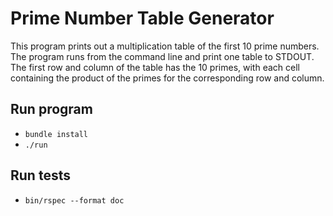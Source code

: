 Prime Number Table Generator
============================

This program prints out a multiplication table of the first 10 prime numbers.
The program runs from the command line and print one table to STDOUT.
The first row and column of the table has the 10 primes, with each cell containing the product of the primes for the corresponding row and column.

Run program
-----------

* `bundle install`
* `./run` 

Run tests
---------

* `bin/rspec --format doc`
